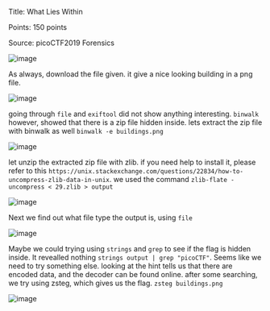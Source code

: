 Title: What Lies Within

Points: 150 points

Source: picoCTF2019 Forensics

![image](https://user-images.githubusercontent.com/91729496/235289525-d221cb19-6b1b-4acf-9e67-a59d945fadc8.png)

As always, download the file given. it give a nice looking building in a png file.

![image](https://user-images.githubusercontent.com/91729496/235289553-a48e0e4b-0c29-457a-981d-fa3744f0f20b.png)

going through `file` and `exiftool` did not show anything interesting. `binwalk` however, showed that there is a zip file hidden inside. lets extract the zip file with binwalk as well `binwalk -e buildings.png`

![image](https://user-images.githubusercontent.com/91729496/235289641-2849dcf7-976e-41df-9c3e-f51a81cc2ffc.png)

let unzip the extracted zip file with zlib. if you need help to install it, please refer to this `https://unix.stackexchange.com/questions/22834/how-to-uncompress-zlib-data-in-unix`. we used the command `zlib-flate -uncompress < 29.zlib > output`

![image](https://user-images.githubusercontent.com/91729496/235290095-92ea7bef-eecf-487a-9e45-cc76f91ecde2.png)

Next we find out what file type the output is, using `file`

![image](https://user-images.githubusercontent.com/91729496/235290124-02e0f273-2ae2-42a2-9118-76f0738a87d6.png)

Maybe we could trying using `strings` and `grep` to see if the flag is hidden inside. It revealled nothing `strings output | grep "picoCTF"`. Seems like we need to try something else. looking at the hint tells us that there are encoded data, and the decoder can be found online. after some searching, we try using zsteg, which gives us the flag. `zsteg buildings.png`

![image](https://user-images.githubusercontent.com/91729496/235291711-e004c7a8-cb60-4486-85c1-28cb9558fc1a.png)
